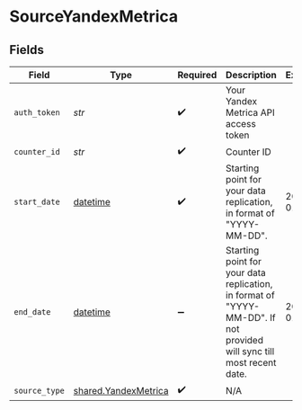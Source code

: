 # SourceYandexMetrica


## Fields

| Field                                                                                                                 | Type                                                                                                                  | Required                                                                                                              | Description                                                                                                           | Example                                                                                                               |
| --------------------------------------------------------------------------------------------------------------------- | --------------------------------------------------------------------------------------------------------------------- | --------------------------------------------------------------------------------------------------------------------- | --------------------------------------------------------------------------------------------------------------------- | --------------------------------------------------------------------------------------------------------------------- |
| `auth_token`                                                                                                          | *str*                                                                                                                 | :heavy_check_mark:                                                                                                    | Your Yandex Metrica API access token                                                                                  |                                                                                                                       |
| `counter_id`                                                                                                          | *str*                                                                                                                 | :heavy_check_mark:                                                                                                    | Counter ID                                                                                                            |                                                                                                                       |
| `start_date`                                                                                                          | [datetime](https://docs.python.org/3/library/datetime.html#datetime-objects)                                          | :heavy_check_mark:                                                                                                    | Starting point for your data replication, in format of "YYYY-MM-DD".                                                  | 2022-01-01                                                                                                            |
| `end_date`                                                                                                            | [datetime](https://docs.python.org/3/library/datetime.html#datetime-objects)                                          | :heavy_minus_sign:                                                                                                    | Starting point for your data replication, in format of "YYYY-MM-DD". If not provided will sync till most recent date. | 2022-01-01                                                                                                            |
| `source_type`                                                                                                         | [shared.YandexMetrica](../../models/shared/yandexmetrica.md)                                                          | :heavy_check_mark:                                                                                                    | N/A                                                                                                                   |                                                                                                                       |